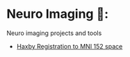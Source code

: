 # Neuro Imaging 🧠:
Neuro imaging projects and tools

- [Haxby Registration to MNI 152 space](/haxby-registration)

